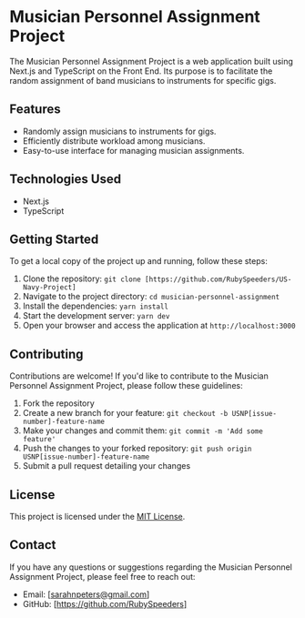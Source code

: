 # Musician Personnel Assignment Project

The Musician Personnel Assignment Project is a web application built using Next.js and TypeScript on the Front End. Its purpose is to facilitate the random assignment of band musicians to instruments for specific gigs.

## Features

- Randomly assign musicians to instruments for gigs.
- Efficiently distribute workload among musicians.
- Easy-to-use interface for managing musician assignments.

## Technologies Used

- Next.js
- TypeScript

## Getting Started

To get a local copy of the project up and running, follow these steps:

1. Clone the repository: `git clone [https://github.com/RubySpeeders/US-Navy-Project]`
2. Navigate to the project directory: `cd musician-personnel-assignment`
3. Install the dependencies: `yarn install`
4. Start the development server: `yarn dev`
5. Open your browser and access the application at `http://localhost:3000`

## Contributing

Contributions are welcome! If you'd like to contribute to the Musician Personnel Assignment Project, please follow these guidelines:

1. Fork the repository
2. Create a new branch for your feature: `git checkout -b USNP[issue-number]-feature-name`
3. Make your changes and commit them: `git commit -m 'Add some feature'`
4. Push the changes to your forked repository: `git push origin USNP[issue-number]-feature-name`
5. Submit a pull request detailing your changes

## License

This project is licensed under the [MIT License](LICENSE).

## Contact

If you have any questions or suggestions regarding the Musician Personnel Assignment Project, please feel free to reach out:

- Email: [sarahnpeters@gmail.com]
- GitHub: [https://github.com/RubySpeeders]
